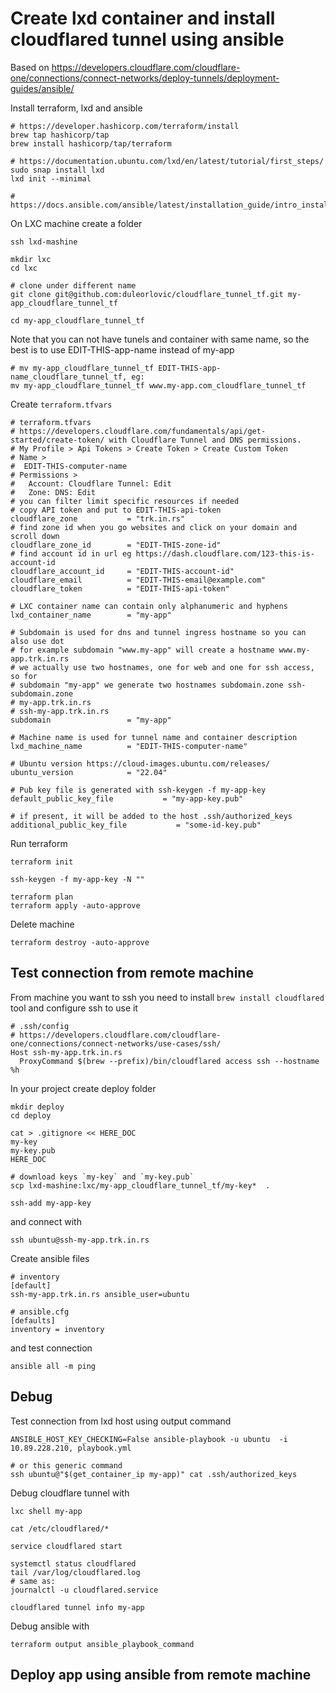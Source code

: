 # Create lxd container and install cloudflared tunnel using ansible

Based on
https://developers.cloudflare.com/cloudflare-one/connections/connect-networks/deploy-tunnels/deployment-guides/ansible/

Install terraform, lxd and ansible
```
# https://developer.hashicorp.com/terraform/install
brew tap hashicorp/tap
brew install hashicorp/tap/terraform

# https://documentation.ubuntu.com/lxd/en/latest/tutorial/first_steps/
sudo snap install lxd
lxd init --minimal

# https://docs.ansible.com/ansible/latest/installation_guide/intro_installation.html
```

On LXC machine create a folder
```
ssh lxd-mashine

mkdir lxc
cd lxc

# clone under different name
git clone git@github.com:duleorlovic/cloudflare_tunnel_tf.git my-app_cloudflare_tunnel_tf

cd my-app_cloudflare_tunnel_tf
```

Note that you can not have tunels and container with same name, so the best is
to use EDIT-THIS-app-name instead of  my-app
```
# mv my-app_cloudflare_tunnel_tf EDIT-THIS-app-name_cloudflare_tunnel_tf, eg:
mv my-app_cloudflare_tunnel_tf www.my-app.com_cloudflare_tunnel_tf
```

Create `terraform.tfvars`
```
# terraform.tfvars
# https://developers.cloudflare.com/fundamentals/api/get-started/create-token/ with Cloudflare Tunnel and DNS permissions.
# My Profile > Api Tokens > Create Token > Create Custom Token
# Name >
#  EDIT-THIS-computer-name
# Permissions >
#   Account: Cloudflare Tunnel: Edit
#   Zone: DNS: Edit
# you can filter limit specific resources if needed
# copy API token and put to EDIT-THIS-api-token
cloudflare_zone           = "trk.in.rs"
# find zone id when you go websites and click on your domain and scroll down
cloudflare_zone_id        = "EDIT-THIS-zone-id"
# find account id in url eg https://dash.cloudflare.com/123-this-is-account-id
cloudflare_account_id     = "EDIT-THIS-account-id"
cloudflare_email          = "EDIT-THIS-email@example.com"
cloudflare_token          = "EDIT-THIS-api-token"

# LXC container name can contain only alphanumeric and hyphens
lxd_container_name        = "my-app"

# Subdomain is used for dns and tunnel ingress hostname so you can also use dot
# for example subdomain "www.my-app" will create a hostname www.my-app.trk.in.rs
# we actually use two hostnames, one for web and one for ssh access, so for
# subdomain "my-app" we generate two hostnames subdomain.zone ssh-subdomain.zone
# my-app.trk.in.rs
# ssh-my-app.trk.in.rs
subdomain                 = "my-app"

# Machine name is used for tunnel name and container description
lxd_machine_name          = "EDIT-THIS-computer-name"

# Ubuntu version https://cloud-images.ubuntu.com/releases/
ubuntu_version            = "22.04"

# Pub key file is generated with ssh-keygen -f my-app-key
default_public_key_file           = "my-app-key.pub"

# if present, it will be added to the host .ssh/authorized_keys
additional_public_key_file           = "some-id-key.pub"
```

Run terraform
```
terraform init

ssh-keygen -f my-app-key -N ""

terraform plan
terraform apply -auto-approve
```

Delete machine
```
terraform destroy -auto-approve
```

## Test connection from remote machine

From machine you want to ssh you need to install `brew install cloudflared` tool
and configure ssh to use it
```
# .ssh/config
# https://developers.cloudflare.com/cloudflare-one/connections/connect-networks/use-cases/ssh/
Host ssh-my-app.trk.in.rs
  ProxyCommand $(brew --prefix)/bin/cloudflared access ssh --hostname %h
```
In your project create deploy folder
```
mkdir deploy
cd deploy

cat > .gitignore << HERE_DOC
my-key
my-key.pub
HERE_DOC

# download keys `my-key` and `my-key.pub`
scp lxd-mashine:lxc/my-app_cloudflare_tunnel_tf/my-key*  .

ssh-add my-app-key
```

and connect with
```
ssh ubuntu@ssh-my-app.trk.in.rs
```

Create ansible files
```
# inventory
[default]
ssh-my-app.trk.in.rs ansible_user=ubuntu

# ansible.cfg
[defaults]
inventory = inventory
```
and test connection
```
ansible all -m ping
```

## Debug

Test connection from lxd host using output command
```
ANSIBLE_HOST_KEY_CHECKING=False ansible-playbook -u ubuntu  -i 10.89.228.210, playbook.yml

# or this generic command
ssh ubuntu@"$(get_container_ip my-app)" cat .ssh/authorized_keys
```

Debug cloudflare tunnel with
```
lxc shell my-app

cat /etc/cloudflared/*

service cloudflared start

systemctl status cloudflared
tail /var/log/cloudflared.log
# same as:
journalctl -u cloudflared.service

cloudflared tunnel info my-app
```

Debug ansible with
```
terraform output ansible_playbook_command
```

## Deploy app using ansible from remote machine
